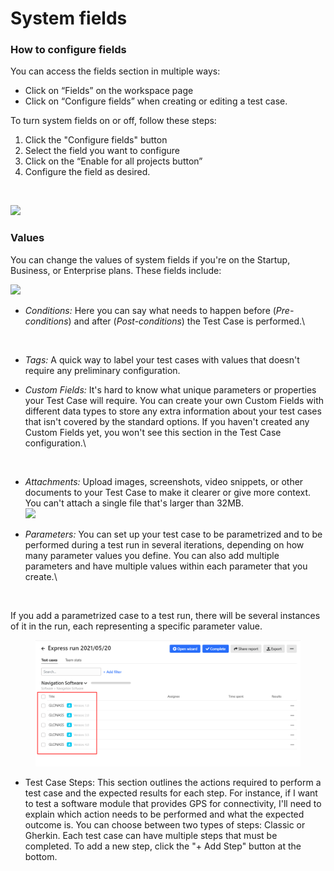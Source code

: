 # System fields

### **How to configure fields**

You can access the fields section in multiple ways:

* Click on “Fields” on the workspace page
* Click on “Configure fields” when creating or editing a test case.

To turn system fields on or off, follow these steps:

1. Click the "Configure fields" button
2. Select the field you want to configure
3. Click on the “Enable for all projects button”
4. Configure the field as desired.

<figure><img src="https://qase.intercom-attachments-7.com/i/o/595197293/1b331a2597ce5ad2781d204d/vGQUJhSMOSc77UrV4y0zN1Of8nu039owkrCIIbKNvdJvM-7cS_hlzjxDAUjiOBd5m78zIRQQG5N5i07k_5EE-6fnycvi7bmeGTNSIikCdQeG4vwWJvauyeqoPQD8uTR2dHETZAO87VfADU3uaQwZULyNnpdMYiWrUnmFScioVK9vsaAb94gHtYPxFw" alt=""><figcaption></figcaption></figure>

[![](https://qase.intercom-attachments-7.com/i/o/595197303/918c51f69677a53e53bcc3b1/WsreVk7lLEMMjcC9mHsN4M0F4jtjNmSrY82nl9READi5FK9b5HNZYRDXm2TMaf1rZFcBzezbp7RVTfwwacZWAO8\_Zd6jHPc6tjDA-4sevKDUzqGhHhxc\_EnO2kcrpYzKDM7Q2WjesHOVmt7bK8sB9ONANZG3bWBmNZDbSVvKB2mWSNDkmjHbK\_LRDw)](https://qase.intercom-attachments-7.com/i/o/595197303/918c51f69677a53e53bcc3b1/WsreVk7lLEMMjcC9mHsN4M0F4jtjNmSrY82nl9READi5FK9b5HNZYRDXm2TMaf1rZFcBzezbp7RVTfwwacZWAO8\_Zd6jHPc6tjDA-4sevKDUzqGhHhxc\_EnO2kcrpYzKDM7Q2WjesHOVmt7bK8sB9ONANZG3bWBmNZDbSVvKB2mWSNDkmjHbK\_LRDw)

### **Values**

You can change the values of system fields if you're on the Startup, Business, or Enterprise plans. These fields include:

[![](https://qase.intercom-attachments-7.com/i/o/595197309/7958a97436d855bed3495342/625FleLrEu24IGBKArCGWjuK7TIwPNE-98joLIvt3ClqPXvZ59Zao\_ahsFKQ1F0ekkS-3-YZe94c0yMayENjEL4O9djSsKdD7O4a3iq6f2\_FNohnnxzKbF-uQ0ApszgV02kBaA3ETPwSge6s-KEt5CsoW7VXUVJu85cKoOViP1QCEkxMChRUQk\_ZGg)](https://qase.intercom-attachments-7.com/i/o/595197309/7958a97436d855bed3495342/625FleLrEu24IGBKArCGWjuK7TIwPNE-98joLIvt3ClqPXvZ59Zao\_ahsFKQ1F0ekkS-3-YZe94c0yMayENjEL4O9djSsKdD7O4a3iq6f2\_FNohnnxzKbF-uQ0ApszgV02kBaA3ETPwSge6s-KEt5CsoW7VXUVJu85cKoOViP1QCEkxMChRUQk\_ZGg)

*   _Conditions:_ Here you can say what needs to happen before (_Pre-conditions_) and after (_Post-conditions_) the Test Case is performed.\


    <figure><img src="https://qase.intercom-attachments-7.com/i/o/595197314/23d5c784bf293aca7cd21b33/eiT4lzEpru6Q3oJUB2hk6iUEEcDgJ7OtpJZXleoyS9fqYQyXR2detsk6jOCxI4G3kRdi22twq3QeHaaz66amo0kgbr5dVMAY7PArP0OgnXsPkNmUsA4A4u8-3vNR8RR0NJ5BdsETiSREh8G_u1FR5b2BeieH-on62cHHF-QX7XxPyryGbdbaxUHLpg" alt=""><figcaption></figcaption></figure>
* _Tags:_ A quick way to label your test cases with values that doesn't require any preliminary configuration.
*   _Custom Fields:_ It's hard to know what unique parameters or properties your Test Case will require. You can create your own Custom Fields with different data types to store any extra information about your test cases that isn't covered by the standard options. If you haven't created any Custom Fields yet, you won't see this section in the Test Case configuration.\


    <figure><img src="https://qase.intercom-attachments-7.com/i/o/595197319/120e2755ed3dcb208e43c138/7LvrCSKe6HnvUk4xFnYgC3qf_MYwbPlc4CHY-GyPOkTtoG63NLovQ4G8rlztZ5ageNyv-uRqGlcyKpsq__YOnLzOflT5vIX2nRdTUUNd4eE9o2U7gdLr2YL5Hwd4wsXg5RGsoCPNg3r2Mj6wmT-V6UeZX3QSlNUOsR-5_F6n01jBz3JhiGCEI-As7w" alt=""><figcaption></figcaption></figure>
* _Attachments:_ Upload images, screenshots, video snippets, or other documents to your Test Case to make it clearer or give more context. You can't attach a single file that's larger than 32MB.\
  [![](https://qase.intercom-attachments-7.com/i/o/595197323/c402e1165477bc55b024b319/P3pA\_afDarvANQ019jTuloe44Uc1ibiN9a9hX7JsRFIrkXNWlhEPGHSyfyeX-v1GFCVbSTYCXtJOPD3r9ikAZWIIAUxy\_2ekDkqqylr2yqoq7bJKO-Pr\_G6XjhTnrK-QZoJDdAWwWsFPI0hGjtHfzfra7i2ETvkb6HBvEUvKvWP6zYX1lRnaM-pZGw)](https://qase.intercom-attachments-7.com/i/o/595197323/c402e1165477bc55b024b319/P3pA\_afDarvANQ019jTuloe44Uc1ibiN9a9hX7JsRFIrkXNWlhEPGHSyfyeX-v1GFCVbSTYCXtJOPD3r9ikAZWIIAUxy\_2ekDkqqylr2yqoq7bJKO-Pr\_G6XjhTnrK-QZoJDdAWwWsFPI0hGjtHfzfra7i2ETvkb6HBvEUvKvWP6zYX1lRnaM-pZGw)
*   _Parameters:_ You can set up your test case to be parametrized and to be performed during a test run in several iterations, depending on how many parameter values you define. You can also add multiple parameters and have multiple values within each parameter that you create.\


    <figure><img src="https://downloads.intercomcdn.com/i/o/626943626/33a8e78ae7cbaaeaa9718f26/image.png" alt=""><figcaption></figcaption></figure>

If you add a parametrized case to a test run, there will be several instances of it in the run, each representing a specific parameter value.

<figure><img src="../../../.gitbook/assets/image (11).png" alt=""><figcaption></figcaption></figure>

* Test Case Steps: This section outlines the actions required to perform a test case and the expected results for each step. For instance, if I want to test a software module that provides GPS for connectivity, I'll need to explain which action needs to be performed and what the expected outcome is. You can choose between two types of steps: Classic or Gherkin. Each test case can have multiple steps that must be completed. To add a new step, click the "+ Add Step" button at the bottom.

<figure><img src="https://qase.intercom-attachments-7.com/i/o/595197343/34bad76943017f1774d61cc6/RbOH7AKeaJMcwdjn_MF2vycZQYc7GP9QulEvBQqu4-APnEV9a72M0ZThDLDs40Nr2R6p1KEsYHjHV5rWwuNW4ouUKkYSct6HlwltzX96ExJhaT6ats7PdS_Cr8EWeSAG2Oj7jXve6YMfY1I3IdhjKNljDkQTpYUUxS1AY7bLf6aRVV9eNeAABCs4TA" alt=""><figcaption></figcaption></figure>

<figure><img src="https://qase.intercom-attachments-7.com/i/o/595197349/badbd6422846abe2748ecc91/dctBcCKrMlcCd8-M5aCFyL7KzOsMKUZev4XBJMXQPzKD5gd5K_rbloNcyM4IYMqaWydIZSkjo2sLPnaZZRUQC05yoKvuYuv5J7wNb_zuPnFGOLig73uIANeAvYgqmWNrkQLXlsXjnqs-MEOzva8wNSuMcoG4RcQK8wV5JJF6Pleij6HzL-RHDDAiFg" alt=""><figcaption></figcaption></figure>

<figure><img src="https://qase.intercom-attachments-7.com/i/o/595197353/46754a832d2645a0771e919e/JddWP0RibTH8XcG-Y2BoDv4dZ4oO5rE_IISRnrokHPCWk0CG7-qIG9fwJYbIb5L0J3_-bpsxp-9ZtmTvRjaxwMcPfwtX2oK1te-QA3RF1p6KveVapeX3bSQRX4Hl_0EyI6h2HiRiORwOaHq7HmvMs4mI0NL84xH-dwpU4E-E0B0q0Hi60jbeihgo4g" alt=""><figcaption></figcaption></figure>
